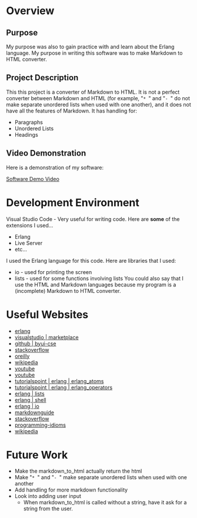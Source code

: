# Overview

## Purpose

My purpose was also to gain practice with and learn about the Erlang language. 
My purpose in writing this software was to make Markdown to HTML converter. 

## Project Description

This this project is a converter of Markdown to HTML. It is not a perfect converter between Markdown and HTML (for example, "`* `" and "`- `" do not make separate unordered lists when used with one another), and it does not have all the features of Markdown. It has handling for:
* Paragraphs
* Unordered Lists
* Headings

## Video Demonstration

Here is a demonstration of my software:

[Software Demo Video](https://www.youtube.com/watch?v=b5Ck7CIU20U)

# Development Environment

Visual Studio Code - Very useful for writing code. Here are **some** of the extensions I used...
* Erlang
* Live Server
* etc...

I used the Erlang language for this code. Here are libraries that I used: 
* io - used for printing the screen
* lists - used for some functions involving lists
You could also say that I use the HTML and Markdown languages because my program is a (incomplete) Markdown to HTML converter.

# Useful Websites

* [erlang](https://www.erlang.org/downloads)
* [visualstudio | marketplace](https://marketplace.visualstudio.com/items?itemName=pgourlain.erlang)
* [github | byui-cse](https://github.com/byui-cse/cse121e-course)
* [stackoverflow](https://stackoverflow.com/questions/42080005/erlang-not-working-with-internal-terminal-in-visual-studio-code)
* [oreilly](https://learning.oreilly.com/library/view/programming-erlang-2nd/9781941222454/f_0000.html)
* [wikipedia](https://en.wikipedia.org/wiki/Read%E2%80%93eval%E2%80%93print_loop)
* [youtube](https://www.youtube.com/watch?v=SCANNlUpAf4&t=46s)
* [youtube](https://www.youtube.com/watch?v=uhsIu-zP7Hs)
* [tutorialspoint | erlang | erlang_atoms](https://www.tutorialspoint.com/erlang/erlang_atoms.htm)
* [tutorialspoint | erlang | erlang_operators](https://www.tutorialspoint.com/erlang/erlang_operators.htm#)
* [erlang | lists](https://www.erlang.org/doc/man/lists.html)
* [erlang | shell](https://www.erlang.org/doc/man/shell.html)
* [erlang | io](https://www.erlang.org/doc/man/io.html)
* [markdownguide](https://www.markdownguide.org/cheat-sheet/)
* [stackoverflow](https://stackoverflow.com/questions/40343580/displaying-long-lists-in-the-erlang-shell)
* [programming-idioms](https://programming-idioms.org/idiom/12/check-if-list-contains-a-value/1064/erlang)
* [wikipedia](https://en.wikipedia.org/wiki/Erlang_(programming_language))

# Future Work

* Make the markdown_to_html actually return the html
* Make "`* `" and "`- `" make separate unordered lists when used with one another
* Add handling for more markdown functionality
* Look into adding user input
    * When markdown_to_html is called without a string, have it ask for a string from the user.